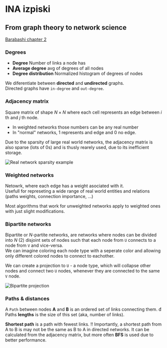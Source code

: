 # INA izpiski

## From graph theory to network science

[Barabashi chapter 2](http://networksciencebook.com/chapter/2)

### Degrees

- **Degree** Number of links a node has
- **Average degree** avg of degrees of all nodes
- **Degree distribution** Normalized histogram of degrees of nodes

We diferentiate between **directed** and **undirected** graphs.  
Directed graphs have `in-degree` and `out-degree`.  

### Adjacency matrix

Square matrix of shape $N \times N$ where each cell represents an edge between $i$ th and $j$ th node.  

- In weighted networks those numbers can be any real number
- In "normal" networks, 1 represents and edge and 0 no edge.

Due to the sparsity of large real world networks, the adjacency matrix is also sparse (lots of 0s) and is thusly rearely used, due to its inefficient storage.  

![Real network sparsity example](http://networksciencebook.com/images/ch-02/figure-2-7.jpg)

### Weighted networks

Netowrk, where each edge has a weight asociated with it.  
Usefull for represeting a wide range of real world entities and relations (paths weights, connection importance, ...)  

Most algorithms that work for unweighted networks apply to weighted ones with just slight modifications.

### Bipartite networks

Bipartite or $N$-partite networks, are networks where nodes can be divided into $N$ (2) disjoint sets of nodes such that each node from `U` connects to a node from `V` and vice-versa.  
We can imagine coloring each node type with a seperate color and allowing only different colored nodes to connect to eachother.  

We can create a projection to `U` - a node type, which will collapse other nodes and connect two `U` nodes, whenever they are connected to the same `V` node.  

![Bipartite projection](http://networksciencebook.com/images/ch-02/figure-2-9.jpg)

### Paths & distances

A `Path` between nodes **A** and **B** is an ordered set of links connecting them.  đ
Paths **lengths** is the size of this set (aka, number of links).  

**Shortest path** is a path with fewest links. !! Importantly, a shortest path from A to B is may not be the same as B to A in directed networks.
It can be calculated from the adjacency matrix, but more often **BFS** is used due to better performance.  

